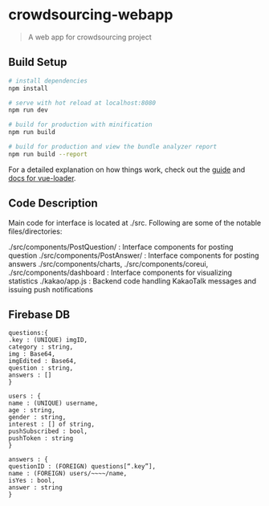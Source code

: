 # crowdsourcing-webapp

> A web app for crowdsourcing project

## Build Setup

``` bash
# install dependencies
npm install

# serve with hot reload at localhost:8080
npm run dev

# build for production with minification
npm run build

# build for production and view the bundle analyzer report
npm run build --report
```

For a detailed explanation on how things work, check out the [guide](http://vuejs-templates.github.io/webpack/) and [docs for vue-loader](http://vuejs.github.io/vue-loader).

## Code Description

Main code for interface is located at ./src. Following are some of the notable files/directories:

./src/components/PostQuestion/ : Interface components for posting question
./src/components/PostAnswer/ : Interface components for posting answers
./src/components/charts, ./src/components/coreui, ./src/components/dashboard : Interface components for visualizing statistics
./kakao/app.js : Backend code handling KakaoTalk messages and issuing push notifications

## Firebase DB

```
questions:{
.key : (UNIQUE) imgID,
category : string,
img : Base64,
imgEdited : Base64,
question : string,
answers : []
}

users : {
name : (UNIQUE) username,
age : string,
gender : string,
interest : [] of string,
pushSubscribed : bool,
pushToken : string
}

answers : {
questionID : (FOREIGN) questions[“.key”],
name : (FOREIGN) users/~~~~/name,
isYes : bool,
answer : string
}
```
